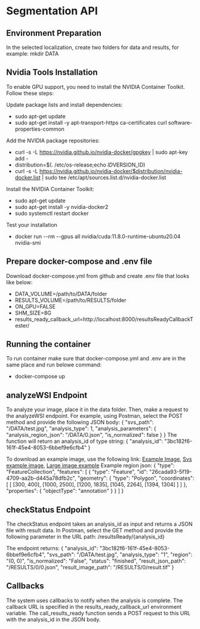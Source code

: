 # Segmentation API

## Environment Preparation
In the selected localization, create two folders for data and results, for example:
mkdir DATA

## Nvidia Tools Installation
To enable GPU support, you need to install the NVIDIA Container Toolkit. Follow these steps:

Update package lists and install dependencies:
- sudo apt-get update
- sudo apt-get install -y apt-transport-https ca-certificates curl software-properties-common

Add the NVIDIA package repositories:
- curl -s -L https://nvidia.github.io/nvidia-docker/gpgkey | sudo apt-key add -
- distribution=$(. /etc/os-release;echo $ID$VERSION_ID)
- curl -s -L https://nvidia.github.io/nvidia-docker/$distribution/nvidia-docker.list | sudo tee /etc/apt/sources.list.d/nvidia-docker.list

Install the NVIDIA Container Toolkit:
- sudo apt-get update
- sudo apt-get install -y nvidia-docker2
- sudo systemctl restart docker

Test your installation
- docker run --rm --gpus all nvidia/cuda:11.8.0-runtime-ubuntu20.04 nvidia-smi

## Prepare docker-compose and .env file
Download docker-compose.yml from github and create .env file that looks like below:
- DATA_VOLUME=/path/to/DATA/folder
- RESULTS_VOLUME=/path/to/RESULTS/folder 
- ON_GPU=FALSE
- SHM_SIZE=8G 
- results_ready_callback_url=http://localhost:8000/resultsReadyCallbackTester/

## Running the container
To run container make sure that docker-compose.yml and .env are in the same place and run belowe command:
- docker-compose up

## analyzeWSI Endpoint
To analyze your image, place it in the data folder. Then, make a request to the analyzeWSI endpoint. For example, using Postman, select the POST method and provide the following JSON body:
{
  "svs_path": "/DATA/test.jpg",
  "analysis_type": 1,
  "analysis_parameters": {
    "analysis_region_json": "/DATA/0.json",
    "is_normalized": false
  }
}
The function will return an analysis_id of type string:
{
    "analysis_id": "3bc182f6-161f-45e4-8053-6bbef9e6cfb4"
}

To download an example image, use the following link: [Example Image](https://tiatoolbox.dcs.warwick.ac.uk/sample_imgs/breast_tissue.jpg), [Svs example image](https://tiatoolbox.dcs.warwick.ac.uk/sample_wsis/wsi4_12k_12k.svs), [Large image example](https://tiatoolbox.dcs.warwick.ac.uk/sample_wsis/CMU-1.ndpi)
Example region json:
{ "type": "FeatureCollection", "features": [ { "type": "Feature", "id": "26cada93-5f19-4709-aa2b-d445a78dfb2c", "geometry": { "type": "Polygon", "coordinates": [ [ [300, 400], [1000, 2500], [1200, 1835], [1045, 2264], [1394, 1304] ] ] }, "properties": { "objectType": "annotation" } } ] }

## checkStatus Endpoint
The checkStatus endpoint takes an analysis_id as input and returns a JSON file with result data. In Postman, select the GET method and provide the following parameter in the URL path:
/resultsReady/{analysis_id}


The endpoint returns:
{
"analysis_id": "3bc182f6-161f-45e4-8053-6bbef9e6cfb4",
"svs_path": "/DATA/test.jpg",
"analysis_type": "1",
"region": "(0, 0)",
"is_normalized": "False",
"status": "finished",
"result_json_path": "/RESULTS/0/0.json",
"result_image_path": "/RESULTS/0/result.tif"
}

## Callbacks
The system uses callbacks to notify when the analysis is complete. The callback URL is specified in the results_ready_callback_url environment variable. The call_results_ready function sends a POST request to this URL with the analysis_id in the JSON body.

